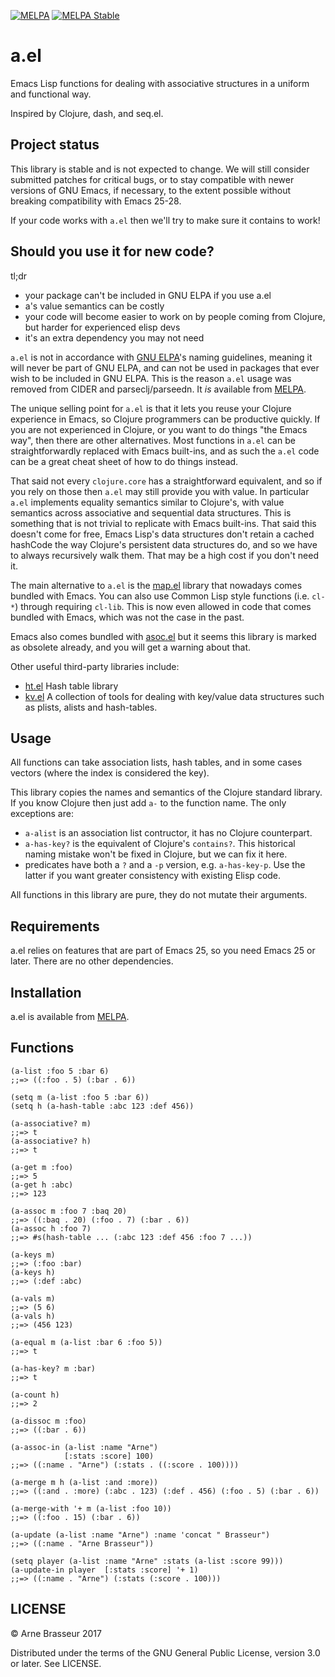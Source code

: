[![MELPA](https://melpa.org/packages/a-badge.svg)](https://melpa.org/#/a)
[![MELPA Stable](https://stable.melpa.org/packages/a-badge.svg)](https://stable.melpa.org/#/a)

# a.el

Emacs Lisp functions for dealing with associative structures in a uniform and functional way.

Inspired by Clojure, dash, and seq.el.

## Project status

This library is stable and is not expected to change. We will still consider
submitted patches for critical bugs, or to stay compatible with newer versions
of GNU Emacs, if necessary, to the extent possible without breaking
compatibility with Emacs 25-28.

If your code works with `a.el` then we'll try to make sure it contains to work!

## Should you use it for new code?

tl;dr

- your package can't be included in GNU ELPA if you use a.el
- a's value semantics can be costly
- your code will become easier to work on by people coming from Clojure, but harder for experienced elisp devs
- it's an extra dependency you may not need

`a.el` is not in accordance with [GNU ELPA](https://elpa.gnu.org/)'s naming
guidelines, meaning it will never be part of GNU ELPA, and can not be used in
packages that ever wish to be included in GNU ELPA. This is the reason `a.el`
usage was removed from CIDER and parseclj/parseedn. It *is* available from
[MELPA](https://github.com/melpa/melpa).

The unique selling point for `a.el` is that it lets you reuse your Clojure
experience in Emacs, so Clojure programmers can be productive quickly. If you
are not experienced in Clojure, or you want to do things "the Emacs way", then
there are other alternatives. Most functions in `a.el` can be straightforwardly
replaced with Emacs built-ins, and as such the `a.el` code can be a great cheat
sheet of how to do things instead. 

That said not every `clojure.core` has a straightforward equivalent, and so if
you rely on those then `a.el` may still provide you with value. In particular
`a.el` implements equality semantics similar to Clojure's, with value semantics
across associative and sequential data structures. This is something that is not
trivial to replicate with Emacs built-ins. That said this doesn't come for free,
Emacs Lisp's data structures don't retain a cached hashCode the way Clojure's
persistent data structures do, and so we have to always recursively walk them.
That may be a high cost if you don't need it.

The main alternative to `a.el` is the
[map.el](https://github.com/emacs-mirror/emacs/blob/master/lisp/emacs-lisp/map.el)
library that nowadays comes bundled with Emacs. You can also use Common Lisp
style functions (i.e. `cl-*`) through requiring `cl-lib`. This is now even
allowed in code that comes bundled with Emacs, which was not the case in the
past.

Emacs also comes bundled with [asoc.el](https://github.com/troyp/asoc.el) but it
seems this library is marked as obsolete already, and you will get a warning
about that.

Other useful third-party libraries include:

- [ht.el](https://github.com/Wilfred/ht.el) Hash table library
- [kv.el](https://github.com/nicferrier/emacs-kv) A collection of tools for dealing with key/value data structures such as plists, alists and hash-tables.

## Usage

All functions can take association lists, hash tables, and in some cases vectors (where the index is considered the key).

This library copies the names and semantics of the Clojure standard library. If you know Clojure then just add `a-` to the function name. The only exceptions are:

- `a-alist` is an association list contructor, it has no Clojure counterpart.
- `a-has-key?` is the equivalent of Clojure's `contains?`. This historical naming mistake won't be fixed in Clojure, but we can fix it here.
- predicates have both a `?` and a `-p` version, e.g. `a-has-key-p`. Use the latter if you want greater consistency with existing Elisp code.

All functions in this library are pure, they do not mutate their arguments.

## Requirements

a.el relies on features that are part of Emacs 25, so you need Emacs 25 or later. There are no other dependencies.

## Installation

a.el is available from [MELPA](https://github.com/melpa/melpa).

## Functions

``` emacs-lisp
(a-list :foo 5 :bar 6)
;;=> ((:foo . 5) (:bar . 6))

(setq m (a-list :foo 5 :bar 6))
(setq h (a-hash-table :abc 123 :def 456))

(a-associative? m)
;;=> t
(a-associative? h)
;;=> t

(a-get m :foo)
;;=> 5
(a-get h :abc)
;;=> 123

(a-assoc m :foo 7 :baq 20)
;;=> ((:baq . 20) (:foo . 7) (:bar . 6))
(a-assoc h :foo 7)
;;=> #s(hash-table ... (:abc 123 :def 456 :foo 7 ...))

(a-keys m)
;;=> (:foo :bar)
(a-keys h)
;;=> (:def :abc)

(a-vals m)
;;=> (5 6)
(a-vals h)
;;=> (456 123)

(a-equal m (a-list :bar 6 :foo 5))
;;=> t

(a-has-key? m :bar)
;;=> t

(a-count h)
;;=> 2

(a-dissoc m :foo)
;;=> ((:bar . 6))

(a-assoc-in (a-list :name "Arne")
            [:stats :score] 100)
;;=> ((:name . "Arne") (:stats . ((:score . 100))))

(a-merge m h (a-list :and :more))
;;=> ((:and . :more) (:abc . 123) (:def . 456) (:foo . 5) (:bar . 6))

(a-merge-with '+ m (a-list :foo 10))
;;=> ((:foo . 15) (:bar . 6))

(a-update (a-list :name "Arne") :name 'concat " Brasseur")
;;=> ((:name . "Arne Brasseur"))

(setq player (a-list :name "Arne" :stats (a-list :score 99)))
(a-update-in player  [:stats :score] '+ 1)
;;=> ((:name . "Arne") (:stats (:score . 100)))
```

## LICENSE

&copy; Arne Brasseur 2017

Distributed under the terms of the GNU General Public License, version 3.0 or later. See LICENSE.
